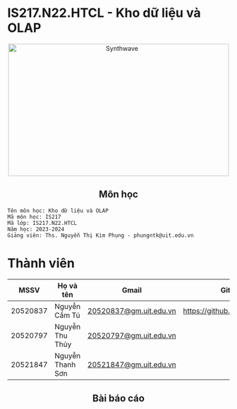 # IS217.N22.HTCL - Kho dữ liệu và OLAP

<p align="center"><img src="https://thumbs.gfycat.com/GoodnaturedFondGaur-size_restricted.gif" alt="Synthwave" height="300" width="500"></p>

<h2 align="center">Môn học</h2>

```golang
Tên môn học: Kho dữ liệu và OLAP
Mã môn học: IS217
Mã lớp: IS217.N22.HTCL
Năm học: 2023-2024
Giảng viên: Ths. Nguyễn Thị Kim Phụng - phungntk@uit.edu.vn
```

# Thành viên

| MSSV | Họ và tên | Gmail | Github |
|--------------|-------|------|-------|
| 20520837 | Nguyễn Cẩm Tú | 20520837@gm.uit.edu.vn | https://github.com/camtu837 
| 20520797 | Nguyễn Thu Thủy | 20520797@gm.uit.edu.vn |  
| 20521847 | Nguyễn Thanh Sơn | 20521847@gm.uit.edu.vn |


<h2 align="center">Bài báo cáo</h2>
